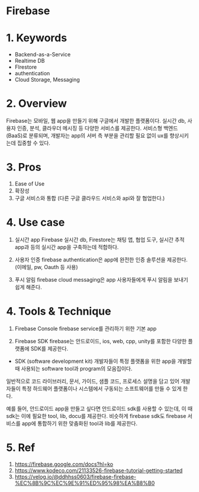 # Firebase

#
# 1. Keywords
- Backend-as-a-Service
- Realtime DB
- FIrestore
- authentication
- Cloud Storage, Messaging
  
# 
# 2. Overview
Firebase는 모바일, 웹 app을 만들기 위해 구글에서 개발한 플랫폼이다. 실시간 db,
사용자 인증, 분석, 클라우더 메시징 등 다양한 서비스를 제공한다.
서비스형 백엔드(BaaS)로 분류되며, 개발자는 app의 서버 측 부분을 관리할 필요 없이
ux를 향상시키는데 집중할 수 있다.

#
# 3. Pros
1. Ease of Use
2. 확장성
3. 구글 서비스와 통합 (다른 구글 클라우드 서비스와 api와 잘 협업한다.)

#
# 4. Use case
1. 실시간 app
Firebase 실시간 db, Firestore는 채팅 앱, 협업 도구, 실시간 추적 app과 등의
실시간 app을 구축하는데 적합하다.

2. 사용자 인증
firebase authentication은 app에 완전한 인증 솔루션을 제공한다. (이메일, pw, Oauth 등 사용)

3. 푸시 알림
firebase cloud messaging은 app 사용자들에게 푸시 알림을 보내기 쉽게 해준다.

#
# 4. Tools & Technique
1. Firebase Console
firebase service를 관리하기 위한 기본 app

2. Firebase SDK
firebase는 안드로이드, ios, web, cpp, unity를 포함한 다양한 플랫폼에 SDK를 제공한다.

* SDK (software development kit)
개발자들이 특정 플랫폼을 위한 app을 개발할 때 사용되는 software tool과 program의 모음집이다.

일반적으로 코드 라이브러리, 문서, 가이드, 샘플 코드, 프로세스 설명을 담고 있어 개발자들이 특정 하드웨어 플랫폼이나 시스템에서 구동되는 소프트웨어를 만들 수 있게 한다.

예를 들어, 안드로이드 app을 만들고 싶다면 안드로이드 sdk를 사용할 수 있는데, 이 때 sdk는 이에 필요한 tool, lib, docu를 제공한다.
비슷하게 firebase sdk도 firebase 서비스를 app에 통합하기 위한 맞춤화된 tool과 lib를 제공한다.


#
# 5. Ref
1. https://firebase.google.com/docs?hl=ko
2. https://www.kodeco.com/21133526-firebase-tutorial-getting-started
3. https://velog.io/@ddhhss0603/firebase-firebase-%EC%8B%9C%EC%9E%91%ED%95%98%EA%B8%B0